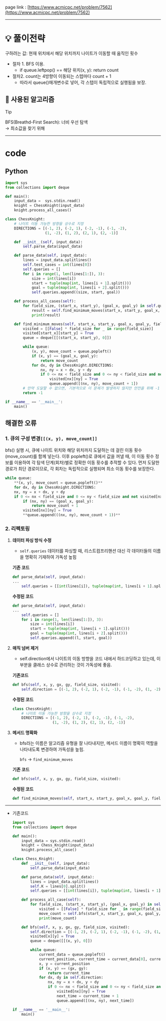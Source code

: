 page link : [https://www.acmicpc.net/problem/7562](https://www.acmicpc.net/problem/7562)

---

# 💡 풀이전략

구하려는 값: 현재 위치에서 해당 위치까지 나이트가 이동할 때 움직인 횟수

- 절차 1. BFS 이용.
    - if queue.leftpop() == 해당 위치(x, y):
        return count
- 절차2. count는 4방향이 이동되는 스텝마다 count + 1
    - 따라서 queue()매개변수로 넣어, 각 스텝이 독립적으로 실행됨을 보장.

## 🎨 사용된 알고리즘

> [!tip]
> BFS(Breathd-First Search): 너비 우선 탐색<br>
> → 최소값을 찾기 위해

---

# code

## Python

```python
import sys
from collections import deque

def main():
    input_data =  sys.stdin.read()
    knight = ChessKnight(input_data)
    knight.process_all_cases()

class ChessKnight:
    # 나이트 이동 가능한 방향을 상수로 지정
    DIRECTIONS = [(-1, 2), (-2, 1), (-2, -1), (-1, -2), 
                  (1, -2), (1, 2), (2, 1), (2, -1)]

    def __init__(self, input_data):
        self.parse_data(input_data)

    def parse_data(self, input_data):
        lines = input_data.splitlines()
        self.test_cases = int(lines[0])
        self.queries = []
        for i in range(1, len(lines[1:]), 3):
            size = int(lines[i])
            start = tuple(map(int, lines[i + 1].split()))
            goal = tuple(map(int, lines[i + 2].split()))
            self.queries.append((size, start, goal))

    def process_all_cases(self):
        for field_size, (start_x, start_y), (goal_x, goal_y) in self.queries:
            result = self.find_minimum_moves(start_x, start_y, goal_x, goal_y, field_size)
            print(result)

    def find_minimum_moves(self, start_x, start_y, goal_x, goal_y, field_size):
        visited = [[False] * field_size for _ in range(field_size)]
        visited[start_x][start_y] = True
        queue = deque([[(start_x, start_y), 0]])

        while queue:
            (x, y), move_count = queue.popleft()
            if (x, y) == (goal_x, goal_y):
                return move_count
            for dx, dy in ChessKnight.DIRECTIONS:
                nx, ny = x + dx, y + dy
                if 0 <= nx < field_size and 0 <= ny < field_size and not visited[nx][ny]:
                    visited[nx][ny] = True
                    queue.append([(nx, ny), move_count + 1])
        # 만약 도달할 수 없으면, 기본적으로 이 문제가 발생하지 않지만 안전을 위해 -1 반환
        return -1

if __name__ == '__main__':
    main()
```

## 해결한 오류

### 1. 큐의 구성 변경`[[(x, y), move_count]]`

bfs() 실행 시, 큐에 나이트 위치와 해당 위치까지 도달하는 데 걸린 이동 횟수(move_count)를 함께 넣는다.
이후 popleft()로 큐에서 값을 꺼낼 때, 이 이동 횟수 정보를 이용하여 각 탐색 단계(회차)별로 정확한 이동 횟수를 추적할 수 있다.
먼저 도달한 경로가 최단 경로이므로, 각 회차는 독립적으로 실행되며 최소 이동 횟수를 보장한다.

```python
while queue:
    **(x, y), move_count = queue.popleft()**
    for dx, dy in ChessKnight.DIRECTIONS:
    nx, ny = x + dx, y + dy
    if 0 <= nx < field_size and 0 <= ny < field_size and not visited[nx][ny]:
        if (nx, ny) == (goal_x, goal_y):
            return move_count + 1
        visited[nx][ny] = True
        **queue.append(((nx, ny), move_count + 1))**
```

### 2. 리펙토링

1. **데이터 파싱 방식 수정**
    - `self.queries` 데이터를 파싱할 때, 리스트컴프리핸션 대신 각 데이터들의 이름을 명확히 기재하여 가독성 높힘
    
    **기존 코드**
    
    ```python
    def parse_data(self, input_data):
    ...
        self.queries = [[int(lines[i]), tuple(map(int, lines[i + 1].split())), tuple(map(int, lines[i + 2].split()))] for i in range(1, len(lines[1:]), 3)]
    ```
    
    **수정된 코드**
    
    ```python
    def parse_data(self, input_data):
    ...
        self.queries = []
        for i in range(1, len(lines[1:]), 3):
            size = int(lines[i])
            start = tuple(map(int, lines[i + 1].split()))
            goal = tuple(map(int, lines[i + 2].split()))
            self.queries.append((l, start, goal))
    ```
    
2. **매직 넘버 제거**
    - self.direction에서 나이트의 이동 방향을 코드 내에서 하드코딩하고 있는데, 이 부분을 클래스 상수로 관리하는 것이 가독성에 좋음.
    
    **기존코드**
    
    ```python
    def bfs(self, x, y, gx, gy, field_size, visited):
        self.direction = [(-1, 2), (-2, 1), (-2, -1), (-1, -2), (1, -2), (1, 2), (2, 1), (2, -1)]
    ```
    
    **수정된 코드**
    
    ```python
    class ChessKnight:
        # 나이트 이동 가능한 방향을 상수로 지정
        DIRECTIONS = [(-1, 2), (-2, 1), (-2, -1), (-1, -2), 
                      (1, -2), (1, 2), (2, 1), (2, -1)]
    ```
    
3. **메서드 명확화**
    - bfs라는 이름은 알고리즘 유형을 잘 나타내지만, 메서드 이름이 명확히 역할을 나타내도록 변경하여 가독성을 높힘.
        
        `bfs` → `find_minimum_moves` 
        
    
    **기존 코드**
    
    ```python
    def bfs(self, x, y, gx, gy, field_size, visited):
    ```
    
    **수정된 코드**
    
    ```python
    def find_minimum_moves(self, start_x, start_y, goal_x, goal_y, field_size):
    ```
    

---

- 기존코드
    
    ```python
    import sys
    from collections import deque
    
    def main():
        input_data = sys.stdin.read()
        knight = Chess_Knight(input_data)
        knight.process_all_case()
    
    class Chess_Knight:
        def __init__(self, input_data):
            self.parse_data(input_data)
    
        def parse_data(self, input_data):
            lines = input_data.splitlines()
            self.K = lines[0].split()
            self.queries = [[int(lines[i]), tuple(map(int, lines[i + 1].split())), tuple(map(int, lines[i + 2].split()))] for i in range(1, len(lines[1:]), 3)]
    
        def process_all_case(self):
            for field_size, (start_x, start_y), (goal_x, goal_y) in self.queries:
                visited = [[False] * field_size for _ in range(field_size)]
                move_count = self.bfs(start_x, start_y, goal_x, goal_y, field_size, visited)
                print(move_count)
    
        def bfs(self, x, y, gx, gy, field_size, visited):
            self.direction = [(-1, 2), (-2, 1), (-2, -1), (-1, -2), (1, -2), (1, 2), (2, 1), (2, -1)]
            visited[x][y] = True
            queue = deque([[(x, y), 0]])
    
            while queue:
                current_data = queue.popleft()
                current_position, current_time = current_data[0], current_data[1]
                x, y = current_position
                if (x, y) == (gx, gy):
                    return current_time
                for dx, dy in self.direction:
                    nx, ny = x + dx, y + dy
                    if 0 <= nx < field_size and 0 <= ny < field_size and not visited[nx][ny]:
                        visited[nx][ny] = True
                        next_time = current_time + 1
                        queue.append([(nx, ny), next_time])
    
    if __name__ == '__main__':
        main()
    ```
